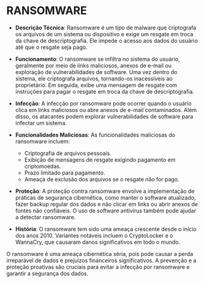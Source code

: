 # RANSOMWARE
- **Descrição Técnica**: Ransomware é um tipo de malware que criptografa os arquivos de um sistema ou dispositivo e exige um resgate em troca da chave de descriptografia. Ele impede o acesso aos dados do usuário até que o resgate seja pago.

- **Funcionamento**: O ransomware se infiltra no sistema do usuário, geralmente por meio de links maliciosos, anexos de e-mail ou exploração de vulnerabilidades de software. Uma vez dentro do sistema, ele criptografa arquivos, tornando-os inacessíveis ao proprietário. Em seguida, exibe uma mensagem de resgate com instruções para pagar o resgate em troca da chave de descriptografia.

- **Infecção**: A infecção por ransomware pode ocorrer quando o usuário clica em links maliciosos ou abre anexos de e-mail contaminados. Além disso, os atacantes podem explorar vulnerabilidades de software para infectar um sistema.

- **Funcionalidades Maliciosas**: As funcionalidades maliciosas do ransomware incluem:

  - Criptografia de arquivos pessoais.
  - Exibição de mensagens de resgate exigindo pagamento em criptomoedas.
  - Prazo limitado para pagamento.
  - Ameaça de exclusão dos arquivos se o resgate não for pago.

- **Proteção**: A proteção contra ransomware envolve a implementação de práticas de segurança cibernética, como manter o software atualizado, fazer backup regular dos dados e não clicar em links ou abrir anexos de fontes não confiáveis. O uso de software antivírus também pode ajudar a detectar ransomware.

- **História**: O ransomware tem sido uma ameaça crescente desde o início dos anos 2010. Variantes notáveis incluem o CryptoLocker e o WannaCry, que causaram danos significativos em todo o mundo.

O ransomware é uma ameaça cibernética séria, pois pode causar a perda irreparável de dados e prejuízos financeiros significativos. A prevenção e a proteção proativas são cruciais para evitar a infecção por ransomware e garantir a segurança dos dados.